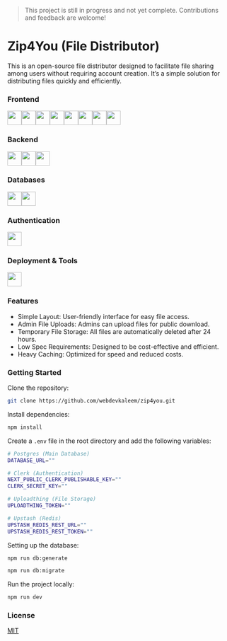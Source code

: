 > This project is still in progress and not yet complete. Contributions and feedback are welcome!

# Zip4You (File Distributor)

This is an open-source file distributor designed to facilitate file sharing among users without requiring account creation. It’s a simple solution for distributing files quickly and efficiently.

### Frontend

<div style="display:flex;">
<!-- Main -->
<!-- Nextjs -->
<img style="height:2rem;" src="https://img.shields.io/static/v1?label=&message=Next JS&color=000000&logo=Next.js&logoColor=white&style=flat">
<!-- Typescript -->
<img style="height:2rem;" src="https://img.shields.io/static/v1?label=&message=Typescript&color=2F74C0&logo=Typescript&logoColor=white&style=flat">
<!-- tRPC -->
<img style="height:2rem;" src="https://img.shields.io/static/v1?label=&message=tRPC&color=3788C5&logo=TRPC&logoColor=white&style=flat">

<!-- Styling -->
<!-- Tailwind -->
<img style="height:2rem;" src="https://img.shields.io/static/v1?label=&message=Tailwind&color=38BDF8&logo=TailwindCSS&logoColor=white&style=flat">
<!-- Radix -->
<img style="height:2rem;" src="https://img.shields.io/static/v1?label=&message=Radix&color=000000&logo=Radixui&logoColor=white&style=flat">
<!-- Shadcn -->
<img style="height:2rem;" src="https://img.shields.io/static/v1?label=&message=Shadcn&color=000000&logo=Shadcnui&logoColor=white&style=flat">
<!-- Lucide -->
<img style="height:2rem;" src="https://img.shields.io/static/v1?label=&message=Lucide&color=F56A6A&logo=Lucide&logoColor=white&style=flat">

<!-- Other -->
<!-- Zod -->
<img style="height:2rem;" src="https://img.shields.io/static/v1?label=&message=Zod&color=274D82&logo=zod&logoColor=white&style=flat">
</div>


### Backend

<div style="display:flex;">
<!-- Main -->
<!-- Nextjs -->
<img style="height:2rem;" src="https://img.shields.io/static/v1?label=&message=Next JS&color=000000&logo=Next.js&logoColor=white&style=flat">
<!-- Drizzle -->
<img style="height:2rem;" src="https://img.shields.io/static/v1?label=&message=Drizzle&color=BFEF4D&logo=Drizzle&logoColor=white&style=flat">

<!-- Other -->
<!-- Zod -->
<img style="height:2rem;" src="https://img.shields.io/static/v1?label=&message=Zod&color=274D82&logo=zod&logoColor=white&style=flat">
</div>


### Databases

<div style="display:flex;">
<!-- Postgresql -->
<img style="height:2rem;" src="https://img.shields.io/static/v1?label=&message=Postgres SQL&color=31648C&logo=Postgresql&logoColor=white&style=flat">
<!-- Redis -->
<img style="height:2rem;" src="https://img.shields.io/static/v1?label=&message=Upstash Redis&color=00C389&logo=Upstash&logoColor=white&style=flat">
</div>

### Authentication

<div style="display:flex;">
<!-- Clerk -->
<img style="height:2rem;" src="https://img.shields.io/static/v1?label=&message=Clerk&color=6E4BFF&logo=Clerk&logoColor=white&style=flat">
</div>

### Deployment & Tools

<div style="display:flex;">
<!-- Vercel -->
<img style="height:2rem;" src="https://img.shields.io/static/v1?label=&message=Vercel&color=0F0F12&logo=vercel&logoColor=white&style=flat">
</div>

### Features

- Simple Layout: User-friendly interface for easy file access.
- Admin File Uploads: Admins can upload files for public download.
- Temporary File Storage: All files are automatically deleted after 24 hours.
- Low Spec Requirements: Designed to be cost-effective and efficient.
- Heavy Caching: Optimized for speed and reduced costs.

### Getting Started

Clone the repository:
```bash
git clone https://github.com/webdevkaleem/zip4you.git
```

Install dependencies:
```bash
npm install
```

Create a `.env` file in the root directory and add the following variables:
```bash
# Postgres (Main Database)
DATABASE_URL=""

# Clerk (Authentication)
NEXT_PUBLIC_CLERK_PUBLISHABLE_KEY=""
CLERK_SECRET_KEY=""

# Uploadthing (File Storage)
UPLOADTHING_TOKEN=""

# Upstash (Redis)
UPSTASH_REDIS_REST_URL=""
UPSTASH_REDIS_REST_TOKEN=""
```

Setting up the database:
```bash
npm run db:generate
```
```bash
npm run db:migrate
```

Run the project locally:
```bash
npm run dev
```


### License
[MIT](https://choosealicense.com/licenses/mit/)

